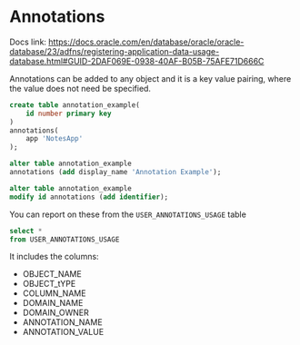 # Annotations

Docs link: <https://docs.oracle.com/en/database/oracle/oracle-database/23/adfns/registering-application-data-usage-database.html#GUID-2DAF069E-0938-40AF-B05B-75AFE71D666C>

Annotations can be added to any object and it is a key value pairing, where the value
does not need be specified.

```sql
create table annotation_example(
    id number primary key
)
annotations(
    app 'NotesApp'
);

alter table annotation_example
annotations (add display_name 'Annotation Example');

alter table annotation_example
modify id annotations (add identifier);
```

You can report on these from the `USER_ANNOTATIONS_USAGE` table

```sql
select *
from USER_ANNOTATIONS_USAGE
```

It includes the columns:

* OBJECT_NAME
* OBJECT_tYPE
* COLUMN_NAME
* DOMAIN_NAME
* DOMAIN_OWNER
* ANNOTATION_NAME
* ANNOTATION_VALUE
